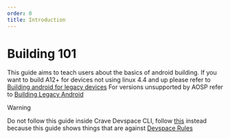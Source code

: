 ```yaml
---
order: 0
title: Introduction
---
```


# Building 101

This guide aims to teach users about the basics of android building.
If you want to build A12+ for devices not using linux 4.4 and up please refer to [Building android for legacy devices](../legacy/build-for-old-devices.md)
For versions unsupported by AOSP refer to [Building Legacy Android](../legacy/build-legacy-aosp)

> [!WARNING]
> Do not follow this guide inside Crave Devspace CLI, follow [this](../../crave/index.md) instead because this guide shows things that are against [Devspace Rules](../../crave/rules.md)


